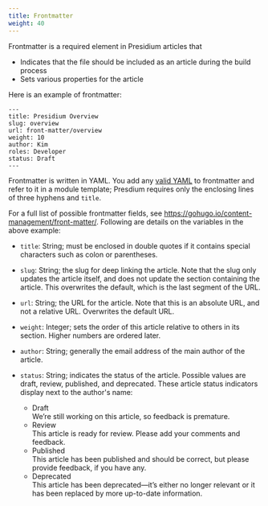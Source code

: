 ```yaml
---
title: Frontmatter
weight: 40
---
```


Frontmatter is a required element in Presidium articles that

- Indicates that the file should be included as an article during the build process
- Sets various properties for the article

Here is an example of frontmatter:

```
---
title: Presidium Overview
slug: overview
url: front-matter/overview
weight: 10
author: Kim
roles: Developer
status: Draft
---
```

Frontmatter is written in YAML. You add any [valid YAML](https://yaml.org/) to frontmatter and refer to it in a module template; Presdium requires only  the enclosing lines of three hyphens and `title`.

For a full list of possible frontmatter fields, see https://gohugo.io/content-management/front-matter/. Following are details on the variables in the above example:

- `title`: String; must be enclosed in double quotes if it contains special characters such as colon or parentheses.
- `slug`: String; the slug for deep linking the article. Note that the slug only updates the article itself, and does not update the section containing the article. This overwrites the default, which is the last segment of the URL.
- `url`: String; the URL for the article. Note that this is an absolute URL, and not a relative URL. Overwrites the default URL.
- `weight`: Integer; sets the order of this article relative to others in its section. Higher numbers are ordered later.
- `author`: String; generally the email address of the main author of the article.
- `status`: String; indicates the status of the article. Possible values are draft, review, published, and deprecated. These article status indicators display next to the author's name:

  <div class="article-status">
  <ul>
  <li><span title="Article Status" class="label label-success status-draft">Draft</span></li> We’re still working on this article, so feedback is premature.
  <li><span title="Article Status" class="label label-success status-review">Review</span></li> This article is ready for review. Please add your comments and feedback.
  <li><span title="Article Status" class="label label-success status-published">Published</span></li> This article has been published and should be correct, but please provide feedback, if you have any.
  <li><span title="Article Status" class="label label-success status-retired">Deprecated</span></li> This article has been deprecated—it’s either no longer relevant or it has been replaced by more up-to-date information.
</ul>
</div>
<!--I removed the html tags here, because it was causing the layouts to break.-->